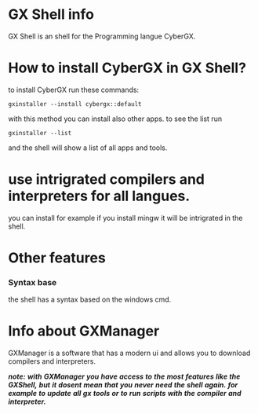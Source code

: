 # GX Shell info

GX Shell is an shell for the Programming langue CyberGX.

# How to install CyberGX in GX Shell?

to install CyberGX run these commands:

    gxinstaller --install cybergx::default

with this method you can install also other apps.
to see the list run

    gxinstaller --list

and the shell will show a list of all apps and tools.

# use intrigrated compilers and interpreters for all langues.

you can install for example if you install mingw it will be intrigrated in the shell.

# Other features

### Syntax base

the shell has a syntax based on the windows cmd.

# Info about GXManager

GXManager is a software that has a modern ui and allows you to download compilers and interpreters.

***note:*** ***with*** ***GXManager*** ***you*** ***have*** ***access*** ***to*** ***the*** ***most*** ***features*** ***like*** ***the*** ***GXShell,*** ***but*** ***it*** ***dosent*** ***mean*** ***that*** ***you*** ***never*** ***need*** ***the*** ***shell*** ***again.*** ***for*** ***example*** ***to*** ***update*** ***all*** ***gx*** ***tools*** ***or*** ***to*** ***run*** ***scripts*** ***with*** ***the*** ***compiler*** ***and*** ***interpreter.*** 



